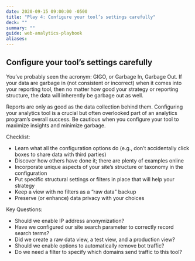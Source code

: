 ```yaml
---
date: 2020-09-15 09:00:00 -0500
title: "Play 4: Configure your tool’s settings carefully"
deck: ""
summary: ""
guide: web-analytics-playbook
aliases:
---
```

## Configure your tool’s settings carefully

You’ve probably seen the acronym: GIGO, or Garbage In, Garbage Out. If your data are garbage in (not consistent or incorrect) when it comes into your reporting tool, then no matter how good your strategy or reporting structure, the data will inherently be garbage out as well.

 Reports are only as good as the data collection behind them. Configuring your analytics tool is a crucial but often overlooked part of an analytics program’s overall success. Be cautious when you configure your tool to maximize insights and minimize garbage.

Checklist:

- Learn what all the configuration options do (e.g., don’t accidentally click boxes to share data with third parties)
- Discover how others have done it; there are plenty of examples online
- Incorporate unique aspects of your site’s structure or taxonomy in the configuration
- Put specific structural settings or filters in place that will help your strategy
- Keep a view with no filters as a “raw data” backup
- Preserve (or enhance) data privacy with your choices

Key Questions:

- Should we enable IP address anonymization?
- Have we configured our site search parameter to correctly record search terms?
- Did we create a raw data view, a test view, and a production view?
- Should we enable options to automatically remove bot traffic?
-   Do we need a filter to specify which domains send traffic to this tool?